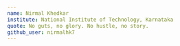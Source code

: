 ```yaml
---
name: Nirmal Khedkar
institute: National Institute of Technology, Karnataka
quote: No guts, no glory. No hustle, no story.
github_user: nirmalhk7
---
```

